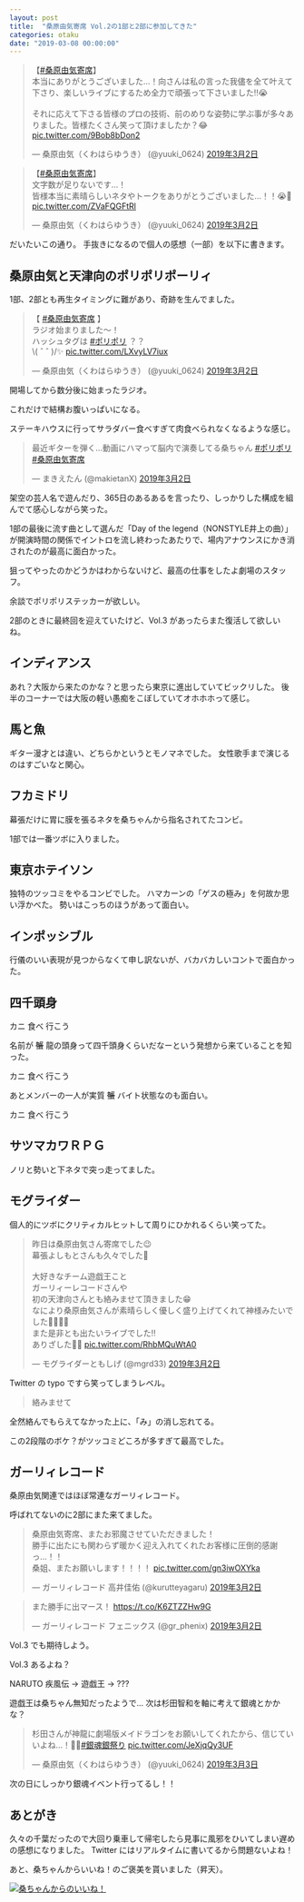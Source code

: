```yaml
---
layout: post
title:  "桑原由気寄席 Vol.2の1部と2部に参加してきた"
categories: otaku
date: "2019-03-08 00:00:00"
---
```


<blockquote class="twitter-tweet" data-lang="ja"><p lang="ja" dir="ltr">【<a href="https://twitter.com/hashtag/%E6%A1%91%E5%8E%9F%E7%94%B1%E6%B0%97%E5%AF%84%E5%B8%AD?src=hash&amp;ref_src=twsrc%5Etfw">#桑原由気寄席</a>】<br>本当にありがとうございました…！向さんは私の言った我儘を全て叶えて下さり、楽しいライブにするため全力で頑張って下さいました‼️😭<br><br>それに応えて下さる皆様のプロの技術、前のめりな姿勢に学ぶ事が多々ありました。皆様たくさん笑って頂けましたか？😂 <a href="https://t.co/9Bob8bDon2">pic.twitter.com/9Bob8bDon2</a></p>&mdash; 桑原由気（くわはらゆうき） (@yuuki_0624) <a href="https://twitter.com/yuuki_0624/status/1101828772121047046?ref_src=twsrc%5Etfw">2019年3月2日</a></blockquote>
<script async src="https://platform.twitter.com/widgets.js" charset="utf-8"></script>

<blockquote class="twitter-tweet" data-lang="ja"><p lang="ja" dir="ltr">【<a href="https://twitter.com/hashtag/%E6%A1%91%E5%8E%9F%E7%94%B1%E6%B0%97%E5%AF%84%E5%B8%AD?src=hash&amp;ref_src=twsrc%5Etfw">#桑原由気寄席</a>】<br>文字数が足りないです…！<br>皆様本当に素晴らしいネタやトークをありがとうございました…！！😭🙇 <a href="https://t.co/ZVaFQGFtRl">pic.twitter.com/ZVaFQGFtRl</a></p>&mdash; 桑原由気（くわはらゆうき） (@yuuki_0624) <a href="https://twitter.com/yuuki_0624/status/1101828837380251648?ref_src=twsrc%5Etfw">2019年3月2日</a></blockquote>
<script async src="https://platform.twitter.com/widgets.js" charset="utf-8"></script>

だいたいこの通り。
手抜きになるので個人の感想（一部）を以下に書きます。

## 桑原由気と天津向のポリポリポーリィ

1部、2部とも再生タイミングに難があり、奇跡を生んでました。

<blockquote class="twitter-tweet" data-lang="ja"><p lang="ja" dir="ltr">【 <a href="https://twitter.com/hashtag/%E6%A1%91%E5%8E%9F%E7%94%B1%E6%B0%97%E5%AF%84%E5%B8%AD?src=hash&amp;ref_src=twsrc%5Etfw">#桑原由気寄席</a> 】<br>ラジオ始まりました～！<br>ハッシュタグは <a href="https://twitter.com/hashtag/%E3%83%9D%E3%83%AA%E3%83%9D%E3%83%AA?src=hash&amp;ref_src=twsrc%5Etfw">#ポリポリ</a> ？？<br>\( ˆ ˆ )/✨ <a href="https://t.co/LXvyLV7iux">pic.twitter.com/LXvyLV7iux</a></p>&mdash; 桑原由気（くわはらゆうき） (@yuuki_0624) <a href="https://twitter.com/yuuki_0624/status/1101681993635360768?ref_src=twsrc%5Etfw">2019年3月2日</a></blockquote>
<script async src="https://platform.twitter.com/widgets.js" charset="utf-8"></script>

開場してから数分後に始まったラジオ。

これだけで結構お腹いっぱいになる。

ステーキハウスに行ってサラダバー食べすぎて肉食べられなくなるような感じ。

<blockquote class="twitter-tweet" data-lang="ja"><p lang="ja" dir="ltr">最近ギターを弾く…動画にハマって脳内で演奏してる桑ちゃん <a href="https://twitter.com/hashtag/%E3%83%9D%E3%83%AA%E3%83%9D%E3%83%AA?src=hash&amp;ref_src=twsrc%5Etfw">#ポリポリ</a> <a href="https://twitter.com/hashtag/%E6%A1%91%E5%8E%9F%E7%94%B1%E6%B0%97%E5%AF%84%E5%B8%AD?src=hash&amp;ref_src=twsrc%5Etfw">#桑原由気寄席</a></p>&mdash; まきえたん (@makietanX) <a href="https://twitter.com/makietanX/status/1101681870507372544?ref_src=twsrc%5Etfw">2019年3月2日</a></blockquote>
<script async src="https://platform.twitter.com/widgets.js" charset="utf-8"></script>

架空の芸人名で遊んだり、365日のあるあるを言ったり、しっかりした構成を組んでて感心しながら笑った。

1部の最後に流す曲として選んだ「Day of the legend（NONSTYLE井上の曲）」が開演時間の関係でイントロを流し終わったあたりで、場内アナウンスにかき消されたのが最高に面白かった。

狙ってやったのかどうかはわからないけど、最高の仕事をしたよ劇場のスタッフ。

余談でポリポリステッカーが欲しい。

2部のときに最終回を迎えていたけど、Vol.3 があったらまた復活して欲しいね。

## インディアンス

あれ？大阪から来たのかな？と思ったら東京に進出していてビックリした。
後半のコーナーでは大阪の軽い愚痴をこぼしていてオホホホって感じ。

## 馬と魚

ギター漫才とは違い、どちらかというとモノマネでした。
女性歌手まで演じるのはすごいなと関心。

## フカミドリ

幕張だけに胃に膜を張るネタを桑ちゃんから指名されてたコンビ。

1部では一番ツボに入りました。

## 東京ホテイソン

独特のツッコミをやるコンビでした。
ハマカーンの「ゲスの極み」を何故か思い浮かべた。
勢いはこっちのほうがあって面白い。

## インポッシブル

行儀のいい表現が見つからなくて申し訳ないが、バカバカしいコントで面白かった。

## 四千頭身

カニ 食べ 行こう

名前が ~~蟹~~ 龍の頭身って四千頭身くらいだなーという発想から来ていることを知った。

カニ 食べ 行こう

あとメンバーの一人が実質 ~~蟹~~ バイト状態なのも面白い。

カニ 食べ 行こう

## サツマカワＲＰＧ

ノリと勢いと下ネタで突っ走ってました。

## モグライダー

個人的にツボにクリティカルヒットして周りにひかれるくらい笑ってた。

<blockquote class="twitter-tweet" data-lang="ja"><p lang="ja" dir="ltr">昨日は桑原由気さん寄席でした😉<br>幕張よしもとさんも久々でした💎<br><br>大好きなチーム遊戯王こと<br>ガーリィーレコードさんや<br>初の天津向さんとも絡みませて頂きました😁<br>なにより桑原由気さんが素晴らしく優しく盛り上げてくれて神様みたいでした👼✨✨✨<br>また是非とも出たいライブでした‼️<br>ありざした💮💮 <a href="https://t.co/RhbMQuWtA0">pic.twitter.com/RhbMQuWtA0</a></p>&mdash; モグライダーともしげ (@mgrd33) <a href="https://twitter.com/mgrd33/status/1101969258844577793?ref_src=twsrc%5Etfw">2019年3月2日</a></blockquote>
<script async src="https://platform.twitter.com/widgets.js" charset="utf-8"></script>

Twitter の typo ですら笑ってしまうレベル。

> 絡みませて


全然絡んでもらえてなかった上に、「み」の消し忘れてる。


この2段階のボケ？がツッコミどころが多すぎて最高でした。


## ガーリィレコード

桑原由気関連ではほぼ常連なガーリィレコード。

呼ばれてないのに2部にまた来てました。

<blockquote class="twitter-tweet" data-lang="ja"><p lang="ja" dir="ltr">桑原由気寄席、またお邪魔させていただきました！<br>勝手に出たにも関わらず暖かく迎え入れてくれたお客様に圧倒的感謝っ…！！<br>桑姐、またお願いします！！！！ <a href="https://t.co/gn3iwOXYka">pic.twitter.com/gn3iwOXYka</a></p>&mdash; ガーリィレコード 高井佳佑 (@kurutteyagaru) <a href="https://twitter.com/kurutteyagaru/status/1101822036077293568?ref_src=twsrc%5Etfw">2019年3月2日</a></blockquote>
<script async src="https://platform.twitter.com/widgets.js" charset="utf-8"></script>

<blockquote class="twitter-tweet" data-lang="ja"><p lang="ja" dir="ltr">また勝手に出マース！ <a href="https://t.co/K6ZTZZHw9G">https://t.co/K6ZTZZHw9G</a></p>&mdash; ガーリィレコード フェニックス (@gr_phenix) <a href="https://twitter.com/gr_phenix/status/1101803363656589312?ref_src=twsrc%5Etfw">2019年3月2日</a></blockquote>
<script async src="https://platform.twitter.com/widgets.js" charset="utf-8"></script>

Vol.3 でも期待しよう。


Vol.3 あるよね？


NARUTO 疾風伝 → 遊戯王 → ???


遊戯王は桑ちゃん無知だったようで...
次は杉田智和を軸に考えて銀魂とかかな？

<blockquote class="twitter-tweet" data-lang="ja"><p lang="ja" dir="ltr">杉田さんが神龍に劇場版メイドラゴンをお願いしてくれたから、信じていいよね…！🐲✨<a href="https://twitter.com/hashtag/%E9%8A%80%E9%AD%82%E9%8A%80%E7%A5%AD%E3%82%8A?src=hash&amp;ref_src=twsrc%5Etfw">#銀魂銀祭り</a> <a href="https://t.co/JeXjqQy3UF">pic.twitter.com/JeXjqQy3UF</a></p>&mdash; 桑原由気（くわはらゆうき） (@yuuki_0624) <a href="https://twitter.com/yuuki_0624/status/1102213853922787329?ref_src=twsrc%5Etfw">2019年3月3日</a></blockquote>
<script async src="https://platform.twitter.com/widgets.js" charset="utf-8"></script>

次の日にしっかり銀魂イベント行ってるし！！

## あとがき

久々の千葉だったので大回り乗車して帰宅したら見事に風邪をひいてしまい遅めの感想になりました。
Twitter にはリアルタイムに書いてるから問題ないよね！

あと、桑ちゃんからいいね！のご褒美を貰いました（昇天）。

<div class="trim">
  <div class="trim__item">
    <a href="{{ site.url }}/assets/images/2019-03-08-report/image.png">
      <img class="one" src="{{ site.url }}/assets/thumbnail/2019-03-08-report/image.png" alt="桑ちゃんからのいいね！">
    </a>
  </div>
</div>
